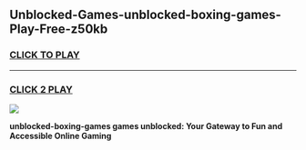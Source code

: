 
## Unblocked-Games-unblocked-boxing-games-Play-Free-z50kb
<h3>
<a href="https://premium76.site?title=unblocked-boxing-games&ref=10A">CLICK TO PLAY</a></h3>
<hr>

<h3>
<a href="https://premium76.site?title=unblocked-boxing-games&ref=10A">CLICK 2 PLAY</a>
  
</h3>

<a href="https://premium76.site?title=unblocked-boxing-games&ref=10A"><img src="https://clearcache.store/games.png"></a>


**unblocked-boxing-games games unblocked: Your Gateway to Fun and Accessible Online Gaming**
